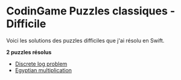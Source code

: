 # CodinGame Puzzles classiques - Difficile

Voici les solutions des puzzles difficiles que j'ai résolu en Swift.

**2 puzzles résolus**
- [Discrete log problem](https://github.com/Kous92/CodinGame-Swift-FR-/tree/main/Puzzles%20classiques/Difficile/Discrete%20Log%20Problem)
- [Egyptian multiplication](https://github.com/Kous92/CodinGame-Swift-FR-/tree/main/Puzzles%20classiques/Difficile/Egyptian%20Multiplication)
